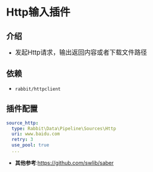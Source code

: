# Http输入插件

## 介绍

* <big>发起Http请求，输出返回内容或者下载文件路径</big>

## 依赖

* `rabbit/httpclient`

## 插件配置

```yaml
source_http:
  type: Rabbit\Data\Pipeline\Sources\Http
  uri: www.baidu.com
  retry: 3
  use_pool: true
  ...
```

* __其他参考__:<https://github.com/swlib/saber>
